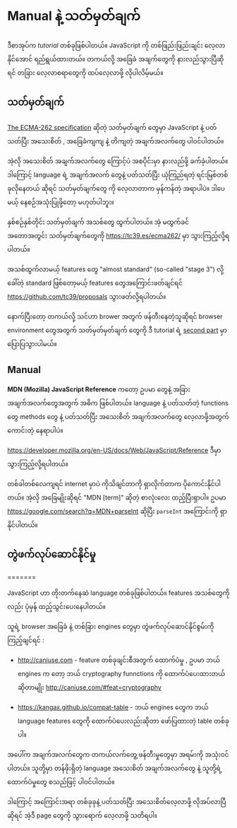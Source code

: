 # Manual နဲ့ သတ်မှတ်ချက်

<!-- # Manuals and specifications -->

<!-- This book is a *tutorial*. It aims to help you gradually learn the language. But once you're familiar with the basics, you'll need other sources. -->

ဒီစာအုပ်က _tutorial_ တစ်ခုဖြစ်ပါတယ်။ JavaScript ကို တစ်ဖြည်းဖြည်းချင်း လေ့လာနိုင်အောင် ရည်ရွယ်ထားတယ်။ တကယ်လို့ အခြေခံ အချက်တွေကို နားလည်သွားပြီဆိုရင် တခြား လေ့လာစရာတွေကို ထပ်လေ့လာဖို့ လိုပါလိမ့်မယ်။

<!-- ## Specification -->

## သတ်မှတ်ချက်

<!-- [The ECMA-262 specification](https://www.ecma-international.org/publications/standards/Ecma-262.htm) contains the most in-depth, detailed and formalized information about JavaScript. It defines the language. -->

[The ECMA-262 specification](https://www.ecma-international.org/publications/standards/Ecma-262.htm) ဆိုတဲ့ သတ်မှတ်ချက် တွေမှာ JavaScript နဲ့ ပတ်သတ်ပြီး အသေးစိတ် , အခြေခံကျကျ နဲ့ တိကျတဲ့ အချက်အလက်တွေ ပါဝင်ပါတယ်။

<!-- But being that formalized, it's difficult to understand at first. So if you need the most trustworthy source of information about the language details, the specification is the right place. But it's not for everyday use. -->

အဲ့လို အသေးစိတ် အချက်အလက်တွေ ကြောင့်ပဲ အစပိုင်းမှာ နားလည်ဖို့ ခက်ခဲ့ပါတယ်။ ဒါကြောင့် language ရဲ့ အချက်အလက် တွေနဲ့ ပတ်သတ်ပြီး ယုံကြည်ရတဲ့ ရင်းမြစ်တစ်ခုလိုနေတယ် ဆိုရင် သတ်မှတ်ချက်တွေ ကို လေ့လာတာက မှန်ကန်တဲ့ အရာပါပဲ။ ဒါပေမယ့် နေစဉ်အသုံးပြုဖို့တော့ မဟုတ်ပါဘူး။

<!-- A new specification version is released every year. In-between these releases, the latest specification draft is at <https://tc39.es/ecma262/>. -->

နှစ်စဉ်နှစ်တိုင်း သတ်မှတ်ချက် အသစ်တွေ ထွက်ပါတယ်။ အဲ့ မထွက်ခင် အတောအတွင်း သတ်မှတ်ချက်တွေကို <https://tc39.es/ecma262/> မှာ သွားကြည့်လို့ရပါတယ်။

<!-- To read about new bleeding-edge features, including those that are "almost standard" (so-called "stage 3"), see proposals at <https://github.com/tc39/proposals>. -->

အသစ်ထွက်လာမယ့် features တွေ "almost standard" (so-called "stage 3") လို့ခေါ်တဲ့ standard ဖြစ်တော့မယ့် features တွေအကြောင်းဖတ်ချင်ရင် <https://github.com/tc39/proposals> သွားဖတ်လို့ရပါတယ်။

<!-- Also, if you're developing for the browser, then there are other specifications covered in the [second part](info:browser-environment) of the tutorial. -->

နောက်ပြီးတော့ တကယ်လို့ သင်ဟာ brower အတွက် ဖန်တီးနေတဲ့သူဆိုရင် browser environment တွေအတွက် သတ်မှတ်မှတ်ချက် တွေကို ဒီ tutorial ရဲ့ [second part](info:browser-environment) မှာ ပြောပြသွားပါမယ်။

<!-- ## Manuals -->

## Manual

<!-- - **MDN (Mozilla) JavaScript Reference** is the main manual with examples and other information. It's great to get in-depth information about individual language functions, methods etc. -->

**MDN (Mozilla) JavaScript Reference** ကတော့ ဥပမာ တွေနဲ့ အခြားအချက်အလက်တွေအတွက် အဓိက ဖြစ်ပါတယ်။ language နဲ့ ပတ်သတ်တဲ့ functions တွေ methods တွေ နဲ့ ပတ်သတ်ပြီး အသေးစိတ် အချက်အလက်တွေ လေ့လာဖို့အတွက် ကောင်းတဲ့ နေရာပါပဲ။
<!-- One can find it at <https://developer.mozilla.org/en-US/docs/Web/JavaScript/Reference>. -->
<https://developer.mozilla.org/en-US/docs/Web/JavaScript/Reference> ဒီမှာ သွားကြည့်လို့ရပါတယ်။

<!-- Although, it's often best to use an internet search instead. Just use "MDN [term]" in the query, e.g. <https://google.com/search?q=MDN+parseInt> to search for `parseInt` function. -->

တစ်ခါတစ်လေကျရင် internet မှာပဲ ကိုသိချင်တာကို ရှာလိုက်တာက ပိုကောင်းနိုင်ပါတယ်။ အဲ့လို အခြေမျိုးဆိုရင် "MDN [term]" ဆိုတဲ့ စာလုံးလေး ထည့်ပြီးရှာပါ။ ဥပမာ <https://google.com/search?q=MDN+parseInt> ဆိုပြီး `parseInt` အကြောင်းကို ရှာနိုင်ပါတယ်။

<!-- ## Compatibility tables -->

## တွဲဖက်လုပ်ဆောင်နိုင်မှု

=======

<!-- JavaScript is a developing language, new features get added regularly. -->

JavaScript ဟာ တိုးတက်နေဆဲ language တစ်ခုဖြစ်ပါတယ်။ features အသစ်တွေကိုလည်း ပုံမှန် ထည့်သွင်းပေးနေပါတယ်။

<!-- To see their support among browser-based and other engines, see: -->

သူရဲ့ browser အခြေခံ နဲ့ တစ်ခြား engines တွေမှာ တွဲဖက်လုပ်ဆောင်နိုင်စွမ်းကို ကြည့်ချင်ရင် :

<!-- - <http://caniuse.com> - per-feature tables of support, e.g. to see which engines support modern cryptography functions: <http://caniuse.com/#feat=cryptography>. -->

- <http://caniuse.com> - feature တစ်ခုချင်းစီအတွက် ထောက်ပံမှု , ဥပမာ ဘယ် engines က တော့ ဘယ် cryptography funnctions ကို ထောက်ပံပေးထားတယ် ဆိုတာမျိုး <http://caniuse.com/#feat=cryptography>
<!-- - <https://kangax.github.io/compat-table> - a table with language features and engines that support those or don't support. -->
- <https://kangax.github.io/compat-table> - ဘယ် engines တွေက ဘယ် language features တွေကို ထောက်ပံပေးလည်းဆိုတာ ဖော်ပြထားတဲ့ table တစ်ခုပါ။

<!-- All these resources are useful in real-life development, as they contain valuable information about language details, their support etc. -->

အပေါ်က အချက်အလက်တွေက တကယ်လက်တွေ့ ဖန်တီးမှုတွေမှာ အရမ်းကို အသုံးဝင်ပါတယ်။ သူတို့မှာ တန်ဖိုးရှိတဲ့ language အသေးစိတ် အချက်အလက်တွေ နဲ့ သူတို့ရဲ့ ထောက်ပံမှုတွေ စသည်ဖြင့် ပါဝင်ပါတယ်။

<!-- Please remember them (or this page) for the cases when you need in-depth information about a particular feature. -->

ဒါကြောင့် အကြောင်းအရာ တစ်ခုခုနဲ့ ပတ်သတ်ပြီး အသေးစိတ်လေ့လာဖို့ လိုအပ်လာပြီဆိုရင် အဲ့ဒီ page တွေကို သွားရောက် လေ့လာဖို့ သတိရပါ။
